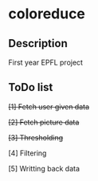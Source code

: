 # coloreduce

## Description

First year EPFL project

## ToDo list

~~[1] Fetch user given data~~

~~[2] Fetch picture data~~

~~[3] Thresholding~~

[4] Filtering

[5] Writting back data
